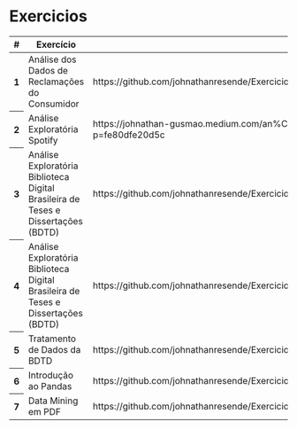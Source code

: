 # Exercicios


<table class="table">
  <thead>
    <tr>
      <th scope="col">#</th>
      <th scope="col">Exercício</th>
      <th scope="col">Link</th>
    </tr>
  </thead>
  <tbody>
    <tr>
      <th scope="row">1</th>
      <td>Análise dos Dados de Reclamações do Consumidor</td>
      <td>https://github.com/johnathanresende/Exercicios/blob/master/An%C3%A1lise_Explorat%C3%B3ria_2019_2_Semestre.ipynb</td>
    </tr>
    <tr>
      <th scope="row">2</th>
      <td>Análise Exploratória Spotify</td>
      <td>https://johnathan-gusmao.medium.com/an%C3%A1lise-explorat%C3%B3ria-dados-playlist-spotify-fe80dfe20d5c?p=fe80dfe20d5c</td>
    </tr>
    <tr>
      <th scope="row">3</th>
      <td>Análise Exploratória Biblioteca Digital Brasileira de Teses e Dissertações (BDTD)</td>
      <td>https://github.com/johnathanresende/Exercicios/blob/master/bdtd_CI.ipynb</td>
    </tr>
    <tr>
      <th scope="row">4</th>
      <td>Análise Exploratória Biblioteca Digital Brasileira de Teses e Dissertações (BDTD)</td>
      <td>https://github.com/johnathanresende/Exercicios/blob/master/bdtd_CI.ipynb</td>
    </tr>
    <tr>
      <th scope="row">5</th>
      <td>Tratamento de Dados da BDTD</td>
      <td>https://github.com/johnathanresende/Exercicios/blob/master/exercicio_bdtd.ipynb</td>
    </tr>
    <tr>
      <th scope="row">6</th>
      <td>Introdução ao Pandas</td>
      <td>https://github.com/johnathanresende/Exercicios/blob/master/intro_pandas.ipynb</td>
    </tr>
    <tr>
      <th scope="row">7</th>
      <td>Data Mining em PDF</td>
      <td>https://github.com/johnathanresende/Exercicios/blob/master/pdf_mining.ipynb</td>
    </tr>
  </tbody>
</table>
